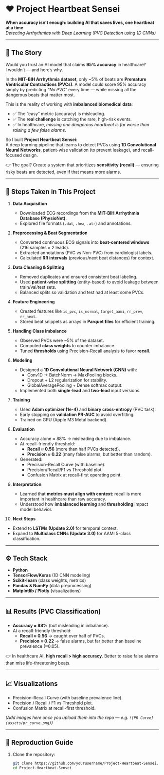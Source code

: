 # ❤️ Project Heartbeat Sensei  






**When accuracy isn’t enough: building AI that saves lives, one heartbeat at a time**  
*Detecting Arrhythmias with Deep Learning (PVC Detection using 1D CNNs)*  

---

## 📖 The Story  

Would you trust an AI model that claims **95% accuracy** in healthcare?  
I wouldn’t — and here’s why.  

In the **MIT-BIH Arrhythmia dataset**, only ~5% of beats are **Premature Ventricular Contractions (PVCs)**. A model could score 95% accuracy simply by predicting *“No PVC”* every time — while missing all the dangerous beats that matter most.  

This is the reality of working with **imbalanced biomedical data**:  
- ✅ The “easy” metric (accuracy) is misleading.  
- ✅ The **real challenge** is catching the rare, high-risk events.  
- ✅ In healthcare, *missing one dangerous heartbeat is far worse than raising a few false alarms*.  

So I built **Project Heartbeat Sensei**:  
A deep learning pipeline that learns to detect PVCs using **1D Convolutional Neural Networks**, patient-wise validation (to prevent leakage), and recall-focused design.  

👉 The goal? Create a system that prioritizes **sensitivity (recall)** — ensuring risky beats are detected, even if that means more alarms.  

---

## 🧭 Steps Taken in This Project  

1. **Data Acquisition**  
   - Downloaded ECG recordings from the **MIT-BIH Arrhythmia Database (PhysioNet)**.  
   - Explored file formats (`.dat`, `.hea`, `.atr`) and annotations.  

2. **Preprocessing & Beat Segmentation**  
   - Converted continuous ECG signals into **beat-centered windows** (216 samples × 2 leads).  
   - Extracted annotations (PVC vs Non-PVC) from cardiologist labels.  
   - Calculated **RR intervals** (previous/next beat distances) for context.  

3. **Data Cleaning & Splitting**  
   - Removed duplicates and ensured consistent beat labeling.  
   - Used **patient-wise splitting** (entity-based) to avoid leakage between train/val/test sets.  
   - Balanced splits so validation and test had at least some PVCs.  

4. **Feature Engineering**  
   - Created features like `is_pvc`, `is_normal`, `target_aami`, `rr_prev`, `rr_next`.  
   - Stored beat snippets as arrays in **Parquet files** for efficient training.  

5. **Handling Class Imbalance**  
   - Observed PVCs were ~5% of the dataset.  
   - Computed **class weights** to counter imbalance.  
   - Tuned **thresholds** using Precision–Recall analysis to favor **recall**.  

6. **Modeling**  
   - Designed a **1D Convolutional Neural Network (CNN)** with:  
     - Conv1D → BatchNorm → MaxPooling blocks.  
     - Dropout + L2 regularization for stability.  
     - GlobalAveragePooling + Dense softmax output.  
   - Implemented both **single-lead** and **two-lead** input versions.  

7. **Training**  
   - Used **Adam optimizer (1e-4)** and **binary cross-entropy** (PVC task).  
   - Early stopping on **validation PR-AUC** to avoid overfitting.  
   - Trained on GPU (Apple M3 Metal backend).  

8. **Evaluation**  
   - Accuracy alone ≈ 88% → misleading due to imbalance.  
   - At recall-friendly threshold:  
     - **Recall ≈ 0.56** (more than half PVCs detected).  
     - **Precision ≈ 0.22** (many false alarms, but better than random).  
   - Generated:  
     - Precision–Recall Curve (with baseline).  
     - Precision/Recall/F1 vs Threshold plot.  
     - Confusion Matrix at recall-first operating point.  

9. **Interpretation**  
   - Learned that **metrics must align with context**: recall is more important in healthcare than raw accuracy.  
   - Understood how **imbalanced learning** and **thresholding** impact model behavior.  

10. **Next Steps**  
   - Extend to **LSTMs (Update 2.0)** for temporal context.  
   - Expand to **Multiclass CNNs (Update 3.0)** for AAMI 5-class classification.  

---

## ⚙️ Tech Stack  
- **Python**  
- **TensorFlow/Keras** (1D CNN modeling)  
- **Scikit-learn** (class weights, metrics)  
- **Pandas & NumPy** (data preprocessing)  
- **Matplotlib / Plotly** (visualizations)  

---

## 📊 Results (PVC Classification)  
- **Accuracy ≈ 88%** (but misleading in imbalance).  
- At a recall-friendly threshold:  
  - **Recall ≈ 0.56** → caught over half of PVCs.  
  - **Precision ≈ 0.22** → false alarms, but far better than baseline prevalence (≈0.05).  

👉 In healthcare AI, **high recall > high accuracy**. Better to raise false alarms than miss life-threatening beats.  

---

## 📈 Visualizations  
- Precision–Recall Curve (with baseline prevalence line).  
- Precision / Recall / F1 vs Threshold plot.  
- Confusion Matrix at recall-first threshold.  

*(Add images here once you upload them into the repo — e.g. `![PR Curve](assets/pr_curve.png)`)*  

---

## 🚀 Reproduction Guide  

1. Clone the repository:  
   ```bash
   git clone https://github.com/yourusername/Project-Heartbeat-Sensei.git
   cd Project-Heartbeat-Sensei
